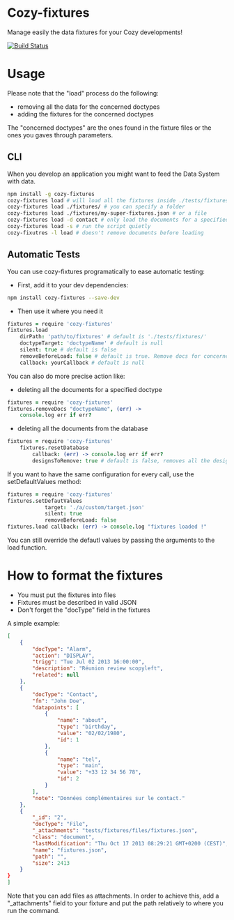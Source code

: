 # Cozy-fixtures
Manage easily the data fixtures for your Cozy developments!

[![Build Status](https://travis-ci.org/mycozycloud/cozy-fixtures.png?branch=master)](https://travis-ci.org/mycozycloud/cozy-fixtures)

# Usage
Please note that the "load" process do the following:

* removing all the data for the concerned doctypes
* adding the fixtures for the concerned doctypes

The "concerned doctypes" are the ones found in the fixture files or the ones you gaves through parameters.

## CLI
When you develop an application you might want to feed the Data System with data.

```bash
npm install -g cozy-fixtures
cozy-fixtures load # will load all the fixtures inside ./tests/fixtures/
cozy-fixtures load ./fixtures/ # you can specify a folder
cozy-fixtures load ./fixtures/my-super-fixtures.json # or a file
cozy-fixtures load -d contact # only load the documents for a specified doctype
cozy-fixtures load -s # run the script quietly
cozy-fixutres -l load # doesn't remove documents before loading
```

## Automatic Tests
You can use cozy-fixtures programatically to ease automatic testing:

* First, add it to your dev dependencies:
```bash
npm install cozy-fixtures --save-dev
```
* Then use it where you need it

```coffeescript
fixtures = require 'cozy-fixtures'
fixtures.load
    dirPath: 'path/to/fixtures' # default is './tests/fixtures/'
    doctypeTarget: 'doctypeName' # default is null
    silent: true # default is false
    removeBeforeLoad: false # default is true. Remove docs for concerned doctypes before loading the data
    callback: yourCallback # default is null
```

You can also do more precise action like:

* deleting all the documents for a specified doctype

```coffeescript
fixtures = require 'cozy-fixtures'
fixtures.removeDocs "doctypeName", (err) ->
    console.log err if err?
```

* deleting all the documents from the database

```coffeescript
fixtures = require 'cozy-fixtures'
    fixtures.resetDatabase
        callback: (err) -> console.log err if err?
        designsToRemove: true # default is false, removes all the design docs in the database (and related) views
```

If you want to have the same configuration for every call, use the setDefaultValues method:

```coffeescript
fixtures = require 'cozy-fixtures'
fixtures.setDefautValues
            target: './a/custom/target.json'
            silent: true
            removeBeforeLoad: false
fixtures.load callback: (err) -> console.log "fixtures loaded !"
```

You can still override the defautl values by passing the arguments to the load function.


# How to format the fixtures
* You must put the fixtures into files
* Fixtures must be described in valid JSON
* Don't forget the "docType" field in the fixtures

A simple example:
```json
[
    {
        "docType": "Alarm",
        "action": "DISPLAY",
        "trigg": "Tue Jul 02 2013 16:00:00",
        "description": "Réunion review scopyleft",
        "related": null
    },
    {
        "docType": "Contact",
        "fn": "John Doe",
        "datapoints": [
            {
                "name": "about",
                "type": "birthday",
                "value": "02/02/1980",
                "id": 1
            },
            {
                "name": "tel",
                "type": "main",
                "value": "+33 12 34 56 78",
                "id": 2
            }
        ],
        "note": "Données complémentaires sur le contact."
    },
    {
        "_id": "2",
        "docType": "File",
        "_attachments": "tests/fixtures/files/fixtures.json",
        "class": "document",
        "lastModification": "Thu Oct 17 2013 08:29:21 GMT+0200 (CEST)",
        "name": "fixtures.json",
        "path": "",
        "size": 2413
    }
}
]
```
Note that you can add files as attachments. In order to achieve this, add a "_attachments" field to your fixture and put the path relatively to where you run the command.

